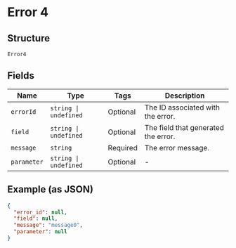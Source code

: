 
# Error 4

## Structure

`Error4`

## Fields

| Name | Type | Tags | Description |
|  --- | --- | --- | --- |
| `errorId` | `string \| undefined` | Optional | The ID associated with the error. |
| `field` | `string \| undefined` | Optional | The field that generated the error. |
| `message` | `string` | Required | The error message. |
| `parameter` | `string \| undefined` | Optional | - |

## Example (as JSON)

```json
{
  "error_id": null,
  "field": null,
  "message": "message0",
  "parameter": null
}
```

